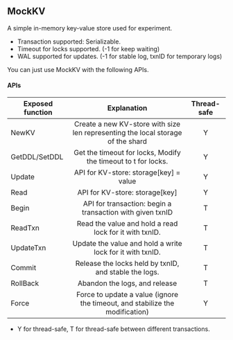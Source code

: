 ## MockKV

A simple in-memory key-value store used for experiment.

- Transaction supported: Serializable.
- Timeout for locks supported. (-1 for keep waiting)
- WAL supported for updates. (-1 for stable log, txnID for temporary logs)

You can just use MockKV with the following APIs.

#### APIs

| Exposed function |                         Explanation                          | Thread-safe |
| ---------------- | :----------------------------------------------------------: | :---------: |
| NewKV            | Create a new KV-store with size len representing the local storage of the shard |      Y      |
| GetDDL/SetDDL    | Get the timeout for locks, Modify the timeout to t for locks. |      Y      |
| Update           |           API for KV-store: storage[key] = value           |      Y      |
| Read             |               API for KV-store: storage[key]               |      Y      |
| Begin            | API for transaction: begin a transaction with given txnID  |      T      |
| ReadTxn          |   Read the value and hold a read lock for it with txnID.   |      T      |
| UpdateTxn        | Update the value and hold a write lock for it with txnID.  |      T      |
| Commit           |   Release the locks held by txnID, and stable the logs.    |      T      |
| RollBack         |                Abandon the logs, and release                 |      T      |
| Force            | Force to update a value (ignore the timeout, and stabilize the modification) |      Y      |


- Y for thread-safe, T for thread-safe between different transactions.
 